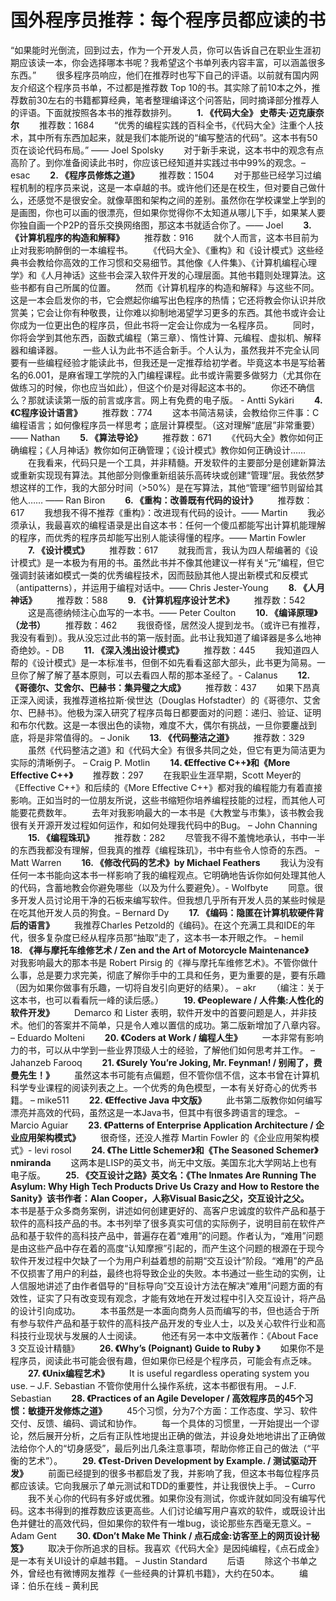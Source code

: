 # 国外程序员推荐：每个程序员都应读的书

“如果能时光倒流，回到过去，作为一个开发人员，你可以告诉自己在职业生涯初期应该读一本，你会选择哪本书呢？我希望这个书单列表内容丰富，可以涵盖很多东西。”
　　很多程序员响应，他们在推荐时也写下自己的评语。以前就有国内网友介绍这个程序员书单，不过都是推荐数 Top 10的书。其实除了前10本之外，推荐数前30左右的书籍都算经典，笔者整理编译这个问答贴，同时摘译部分推荐人的评语。下面就按照各本书的推荐数排列。
　　**1. 《代码大全》 史蒂夫·迈克康奈尔**
　　推荐数：1684
　　“优秀的编程实践的百科全书，《代码大全》注重个人技术，其中所有东西加起来，就是我们本能所说的“编写整洁的代码”。这本书有50页在谈论代码布局。” —— Joel Spolsky
　　对于新手来说，这本书中的观念有点高阶了。到你准备阅读此书时，你应该已经知道并实践过书中99%的观念。– esac
　　**2. 《程序员修炼之道》**
　　推荐数：1504
　　对于那些已经学习过编程机制的程序员来说，这是一本卓越的书。或许他们还是在校生，但对要自己做什么，还感觉不是很安全。就像草图和架构之间的差别。虽然你在学校课堂上学到的是画图，你也可以画的很漂亮，但如果你觉得你不太知道从哪儿下手，如果某人要你独自画一个P2P的音乐交换网络图，那这本书就适合你了。—— Joel
　　**3. 《计算机程序的构造和解释》**
　　推荐数：916
　　就个人而言，这本书目前为止对我影响醉倒的一本编程书。
　　《代码大全》、《重构》和《设计模式》这些经典书会教给你高效的工作习惯和交易细节。其他像《人件集》、《计算机编程心理学》和《人月神话》这些书会深入软件开发的心理层面。其他书籍则处理算法。这些书都有自己所属的位置。
　　然而《计算机程序的构造和解释》与这些不同。这是一本会启发你的书，它会燃起你编写出色程序的热情；它还将教会你认识并欣赏美；它会让你有种敬畏，让你难以抑制地渴望学习更多的东西。其他书或许会让你成为一位更出色的程序员，但此书将一定会让你成为一名程序员。
　　同时，你将会学到其他东西，函数式编程（第三章）、惰性计算、元编程、虚拟机、解释器和编译器。
　　一些人认为此书不适合新手。个人认为，虽然我并不完全认同要有一些编程经验才能读此书，但我还是一定推荐给初学者。毕竟这本书是写给著名的6.001，是麻省理工学院的入门编程课程。此书或许需要多做努力（尤其你在做练习的时候，你也应当如此），但这个价是对得起这本书的。
　　你还不确信么？那就读读第一版的前言或序言。网上有免费的电子版。 - Antti Sykäri
　　**4. 《C程序设计语言》**
　　推荐数：774
　　这本书简洁易读，会教给你三件事：C 编程语言；如何像程序员一样思考；底层计算模型。（这对理解“底层”非常重要）—— Nathan
　　**5. 《算法导论》**
　　推荐数：671
　　《代码大全》教你如何正确编程；《人月神话》教你如何正确管理；《设计模式》教你如何正确设计……
　　在我看来，代码只是一个工具，并非精髓。开发软件的主要部分是创建新算法或重新实现现有算法。其他部分则像重新组装乐高砖块或创建“管理”层。我依然梦想这样的工作，我的大部分时间（>50%）是在写算法，其他“管理”细节则留给其他人…… —— Ran Biron
　　**6. 《重构：改善既有代码的设计》**
　　推荐数：617
　　我想我不得不推荐《重构》：改进现有代码的设计。—— Martin
　　我必须承认，我最喜欢的编程语录是出自这本书：任何一个傻瓜都能写出计算机能理解的程序，而优秀的程序员却能写出别人能读得懂的程序。—— Martin Fowler
　　**7. 《设计模式》**
　　推荐数：617
　　就我而言，我认为四人帮编著的《设计模式》是一本极为有用的书。虽然此书并不像其他建议一样有关“元”编程，但它强调封装诸如模式一类的优秀编程技术，因而鼓励其他人提出新模式和反模式（antipatterns），并运用于编程对话中。—— Chris Jester-Young
　　**8. 《人月神话》**
　　推荐数：588
　　**9. 《计算机程序设计艺术》**
　　推荐数：542
　　这是高德纳倾注心血写的一本书。—— Peter Coulton
　　**10. 《编译原理》（龙书）**
　　推荐数：462
　　我很奇怪，居然没人提到龙书。（或许已有推荐，我没有看到）。我从没忘过此书的第一版封面。此书让我知道了编译器是多么地神奇绝妙。- DB
　　**11. 《深入浅出设计模式》**
　　推荐数：445
　　我知道四人帮的《设计模式》是一本标准书，但倒不如先看看这部大部头，此书更为简易。一旦你了解了解了基本原则，可以去看四人帮的那本圣经了。- Calanus
　　**12. 《哥德尔、艾舍尔、巴赫书：集异璧之大成》**
　　推荐数：437
　　如果下昂真正深入阅读，我推荐道格拉斯·侯世达（Douglas Hofstadter）的《哥德尔、艾舍尔、巴赫书》。他极为深入研究了程序员每日都要面对的问题：递归、验证、证明和布尔代数。这是一本很出色的读物，难度不大，偶尔有挑战，一旦你要鏖战到底，将是非常值得的。 – Jonik
　　**13. 《代码整洁之道》**
　　推荐数：329
　　虽然《代码整洁之道》和《代码大全》有很多共同之处，但它有更为简洁更为实际的清晰例子。 – Craig P. Motlin
　　**14. 《Effective C++》和《More Effective C++》**
　　推荐数：297
　　在我职业生涯早期，Scott Meyer的《Effective C++》和后续的《More Effective C++》都对我的编程能力有着直接影响。正如当时的一位朋友所说，这些书缩短你培养编程技能的过程，而其他人可能要花费数年。
　　去年对我影响最大的一本书是《大教堂与市集》，该书教会我很有关开源开发过程如何运作，和如何处理我代码中的Bug。 – John Channing
　　**15. 《编程珠玑》**
　　推荐数：282
　　尽管我不得不羞愧地承认，书中一半的东西我都没有理解，但我真的推荐《编程珠玑》，书中有些令人惊奇的东西。 – Matt Warren
　　**16. 《修改代码的艺术》by Michael Feathers**
　　我认为没有任何一本书能向这本书一样影响了我的编程观点。它明确地告诉你如何处理其他人的代码，含蓄地教会你避免哪些（以及为什么要避免）。- Wolfbyte
　　同意。很多开发人员讨论用干净的石板来编写软件。但我想几乎所有开发人员的某些时候是在吃其他开发人员的狗食。– Bernard Dy
　　**17. 《编码：隐匿在计算机软硬件背后的语言》**
　　我推荐Charles Petzold的《编码》。在这个充满工具和IDE的年代，很多复杂度已经从程序员那“抽取”走了，这本书一本开眼之作。 – hemil
　　**18. 《禅与摩托车维修艺术 / Zen and the Art of Motorcycle Maintenance》**
　　对我影响最大的那本书是 Robert Pirsig 的《禅与摩托车维修艺术》。不管你做什么事，总是要力求完美，彻底了解你手中的工具和任务，更为重要的是，要有乐趣（因为如果你做事有乐趣，一切将自发引向更好的结果）。 – akr
　　（编注：关于这本书，也可以看看阮一峰的读后感。）
　　**19. 《Peopleware / 人件集:人性化的软件开发》**
　　Demarco 和 Lister 表明，软件开发中的首要问题是人，并非技术。他们的答案并不简单，只是令人难以置信的成功。第二版新增加了八章内容。 – Eduardo Molteni
　　**20. 《Coders at Work / 编程人生》**
　　一本非常有影响力的书，可以从中学到一些业界顶级人士的经验，了解他们如何思考并工作。 – Jahanzeb Farooq
　　**21. 《Surely You’re Joking, Mr. Feynman! / 别闹了，费曼先生！》**
　　虽然这本书可能有点偏题，但不管你信不信，这本书曾在计算机科学专业课程的阅读列表之上。一个优秀的角色模型，一本有关好奇心的优秀书籍。 – mike511
　　**22. 《Effective Java 中文版》**
　　此书第二版教你如何编写漂亮并高效的代码，虽然这是一本Java书，但其中有很多跨语言的理念。 – Marcio Aguiar
　　**23. 《Patterns of Enterprise Application Architecture / 企业应用架构模式》**
　　很奇怪，还没人推荐 Martin Fowler 的《企业应用架构模式》- levi rosol
　　**24. 《The Little Schemer》和《The Seasoned Schemer》 nmiranda**
　　这两本是LISP的英文书，尚无中文版。美国东北大学网站上也有电子版。
　　**25. 《交互设计之路》英文名：《The Inmates Are Running The Asylum: Why High Tech Products Drive Us Crazy and How to Restore the Sanity》该书作者：Alan Cooper，人称Visual Basic之父，交互设计之父。**
　　本书是基于众多商务案例，讲述如何创建更好的、高客户忠诚度的软件产品和基于软件的高科技产品的书。本书列举了很多真实可信的实际例子，说明目前在软件产品和基于软件的高科技产品中，普遍存在着“难用”的问题。作者认为，“难用”问题是由这些产品中存在着的高度“认知摩擦”引起的，而产生这个问题的根源在于现今软件开发过程中欠缺了一个为用户利益着想的前期“交互设计”阶段。“难用”的产品不仅损害了用户的利益，最终也将导致企业的失败。本书通过一些生动的实例，让人信服地讲述了由作者倡导的“目标导向”交互设计方法在解决“难用”问题方面的有效性，证实了只有改变现有观念，才能有效地在开发过程中引入交互设计，将产品的设计引向成功。
　　本书虽然是一本面向商务人员而编写的书，但也适合于所有参与软件产品和基于软件的高科技产品开发的专业人士，以及关心软件行业和高科技行业现状与发展的人士阅读。
　　他还有另一本中文版著作：《About Face 3 交互设计精髓》
　　**26. 《Why’s (Poignant) Guide to Ruby 》**
　　如果你不是程序员，阅读此书可能会很有趣，但如果你已经是个程序员，可能会有点乏味。
　　**27. 《Unix编程艺术》**
　　It is useful regardless operating system you use. – J.F. Sebastian
不管你使用什么操作系统，这本书都很有用。 – J.F. Sebastian
　　**28. 《Practices of an Agile Developer / 高效程序员的45个习惯：敏捷开发修炼之道》**
　　45个习惯，分为7个方面：工作态度、学习、软件交付、反馈、编码、调试和协作。
　　每一个具体的习惯里，一开始提出一个谬论，然后展开分析，之后有正队性地提出正确的做法，并设身处地地讲出了正确做法给你个人的“切身感受”，最后列出几条注意事项，帮助你修正自己的做法（“平衡的艺术”）。
　　**29. 《Test-Driven Development by Example. / 测试驱动开发》**
　　前面已经提到的很多书都启发了我，并影响了我，但这本书每位程序员都应该读。它向我展示了单元测试和TDD的重要性，并让我很快上手。 – Curro
　　我不关心你的代码有多好或优雅。如果你没有测试，你或许就如同没有编写代码。这本书得到的推荐数应该更高些。人们讨论编写用户喜欢的软件，或既设计出色并健壮的高效代码，但如果你的软件有一堆bug，谈论那些东西毫无意义。– Adam Gent
　　**30. 《Don’t Make Me Think / 点石成金:访客至上的网页设计秘笈》**
　　取决于你所追求的目标。我喜欢《代码大全》是因纯编程，《点石成金》是一本有关UI设计的卓越书籍。 – Justin Standard
　　后语
　　除这个书单之外，曾经也有微博网友推荐《一些经典的计算机书籍》，大约在50本。
　　编译：伯乐在线 – 黄利民
